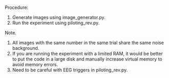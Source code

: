 Procedure:
1. Generate images using image_generator.py.
2. Run the experiment using piloting_rev.py.

Note. 
1. All images with the same number in the same trial share the same noise background.
2. If you are running the experiment with a limited RAM, it would be better to put the code in a large disk and manually increase virtual memory to avoid memory errors.
3. Need to be careful with EEG triggers in piloting_rev.py.
